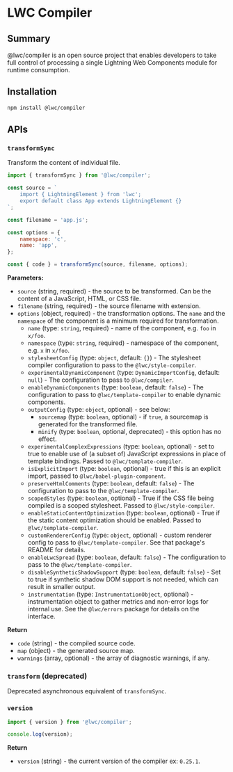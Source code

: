 # LWC Compiler

## Summary

@lwc/compiler is an open source project that enables developers to take full control of processing a single Lightning Web Components module for runtime consumption.

## Installation

```sh
npm install @lwc/compiler
```

## APIs

### `transformSync`

Transform the content of individual file.

```js
import { transformSync } from '@lwc/compiler';

const source = `
    import { LightningElement } from 'lwc';
    export default class App extends LightningElement {}
`;

const filename = 'app.js';

const options = {
    namespace: 'c',
    name: 'app',
};

const { code } = transformSync(source, filename, options);
```

**Parameters:**

-   `source` (string, required) - the source to be transformed. Can be the content of a JavaScript, HTML, or CSS file.
-   `filename` (string, required) - the source filename with extension.
-   `options` (object, required) - the transformation options. The `name` and the `namespace` of the component is a minimum required for transformation.
    -   `name` (type: `string`, required) - name of the component, e.g. `foo` in `x/foo`.
    -   `namespace` (type: `string`, required) - namespace of the component, e.g. `x` in `x/foo`.
    -   `stylesheetConfig` (type: `object`, default: `{}`) - The stylesheet compiler configuration to pass to the `@lwc/style-compiler`.
    -   `experimentalDynamicComponent` (type: `DynamicImportConfig`, default: `null`) - The configuration to pass to `@lwc/compiler`.
    -   `enableDynamicComponents` (type: `boolean`, default: `false`) - The configuration to pass to `@lwc/template-compiler` to enable dynamic components.
    -   `outputConfig` (type: `object`, optional) - see below:
        -   `sourcemap` (type: `boolean`, optional) - if `true`, a sourcemap is generated for the transformed file.
        -   `minify` (type: `boolean`, optional, deprecated) - this option has no effect.
    -   `experimentalComplexExpressions` (type: `boolean`, optional) - set to true to enable use of (a subset of) JavaScript expressions in place of template bindings. Passed to `@lwc/template-compiler`.
    -   `isExplicitImport` (type: `boolean`, optional) - true if this is an explicit import, passed to `@lwc/babel-plugin-component`.
    -   `preserveHtmlComments` (type: `boolean`, default: `false`) - The configuration to pass to the `@lwc/template-compiler`.
    -   `scopedStyles` (type: `boolean`, optional) - True if the CSS file being compiled is a scoped stylesheet. Passed to `@lwc/style-compiler`.
    -   `enableStaticContentOptimization` (type: `boolean`, optional) - True if the static content optimization should be enabled. Passed to `@lwc/template-compiler`.
    -   `customRendererConfig` (type: `object`, optional) - custom renderer config to pass to `@lwc/template-compiler`. See that package's README for details.
    -   `enableLwcSpread` (type: `boolean`, default: `false`) - The configuration to pass to the `@lwc/template-compiler`.
    -   `disableSyntheticShadowSupport` (type: `boolean`, default: `false`) - Set to true if synthetic shadow DOM support is not needed, which can result in smaller output.
    -   `instrumentation` (type: `InstrumentationObject`, optional) - instrumentation object to gather metrics and non-error logs for internal use. See the `@lwc/errors` package for details on the interface.

**Return**

-   `code` (string) - the compiled source code.
-   `map` (object) - the generated source map.
-   `warnings` (array, optional) - the array of diagnostic warnings, if any.

### `transform` (deprecated)

Deprecated asynchronous equivalent of `transformSync`.

### `version`

```js
import { version } from '@lwc/compiler';

console.log(version);
```

**Return**

-   `version` (string) - the current version of the compiler ex: `0.25.1`.
